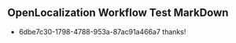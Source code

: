 ## OpenLocalization Workflow Test MarkDown
* 6dbe7c30-1798-4788-953a-87ac91a466a7 thanks!

<!--HONumber=Aug16_HO1-->



